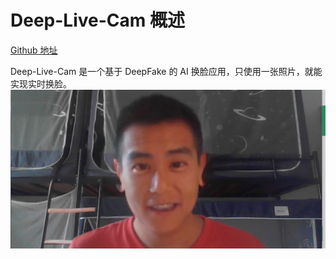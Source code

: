 # Deep-Live-Cam 概述
[Github 地址](https://github.com/hacksider/Deep-Live-Cam)

Deep-Live-Cam 是一个基于 DeepFake 的 AI 换脸应用，只使用一张照片，就能实现实时换脸。
![img_3.png](img_3.png)
